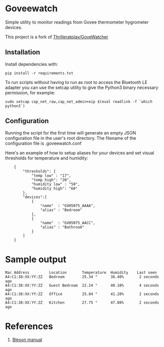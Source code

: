 # Goveewatch

Simple utility to monitor readings from Govee thermometer hygrometer devices.

This project is a fork of 
[Thrilleratplay/GoveWatcher](https://github.com/Thrilleratplay/GoveeWatcher)

## Installation

Install dependencies with:

    pip install -r requirements.txt


To run scripts without having to run as root to access the Bluetooth LE adapter
you can use the setcap utility to give the Python3 binary necessary permission,
for example:

    sudo setcap cap_net_raw,cap_net_admin+eip $(eval readlink -f `which python3`)
    
## Configuration

Running the script for the first time will generate an empty JSON configuration 
file in the user's root directory. The filename of the configuration file is
.goveewatch.conf

Here's an example of how to setup aliases for your devices
and set visual thresholds for temperature and humidity:

        {
            "thresholds": { 
                "temp low" : "17",
                "temp high": "20",
                "humidity low" : "50",
                "humidity high": "60"
            },
            "devices":[
                {
                    "name"  : "GVH5075_AAAA",
                    "alias" : "Bedroom"
                },
                {
                    "name"  : "GVH5075_AACC",
                    "alias" : "Bathroom"
                }
            ]
        }


# Sample output

    Mac Address         Location       Temperature  Humidity    Last seen
    A4:C1:38:XX:YY:ZZ   Bedroom        25.34 °      36.40%       2 seconds ago
    A4:C1:38:XX:YY:ZZ   Guest Bedroom  22.24 °      40.10%       4 seconds ago
    A4:C1:38:XX:YY:ZZ   Office         25.84 °      41.20%       2 seconds ago
    A4:C1:38:XX:YY:ZZ   Kitchen        27.75 °      47.80%       2 seconds ago

# References
1. [Bleson manual](https://bleson.readthedocs.io/en/latest/installing.html)

